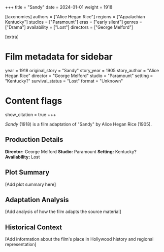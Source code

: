 +++
title = "Sandy"
date = 2024-01-01
weight = 1918

[taxonomies]
authors = ["Alice Hegan Rice"]
regions = ["Appalachian Kentucky"]
studios = ["Paramount"]
eras = ["early silent"]
genres = ["Drama"]
availability = ["Lost"]
directors = ["George Melford"]

[extra]
# Film metadata for sidebar
year = 1918
original_story = "Sandy"
story_year = 1905
story_author = "Alice Hegan Rice"
director = "George Melford"
studio = "Paramount"
setting = "Kentucky?"
survival_status = "Lost"
format = "Unknown"

# Content flags
show_citation = true
+++

*Sandy* (1918) is a film adaptation of "Sandy" by Alice Hegan Rice (1905).

## Production Details

**Director:** George Melford
**Studio:** Paramount
**Setting:** Kentucky?
**Availability:** Lost

## Plot Summary

[Add plot summary here]

## Adaptation Analysis

[Add analysis of how the film adapts the source material]

## Historical Context

[Add information about the film's place in Hollywood history and regional representation]


